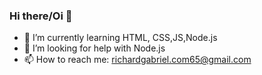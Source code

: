 ### Hi there/Oi 👋

- 🌱 I’m currently learning HTML, CSS,JS,Node.js
- 🤔 I’m looking for help with Node.js
- 📫 How to reach me: richardgabriel.com65@gmail.com

